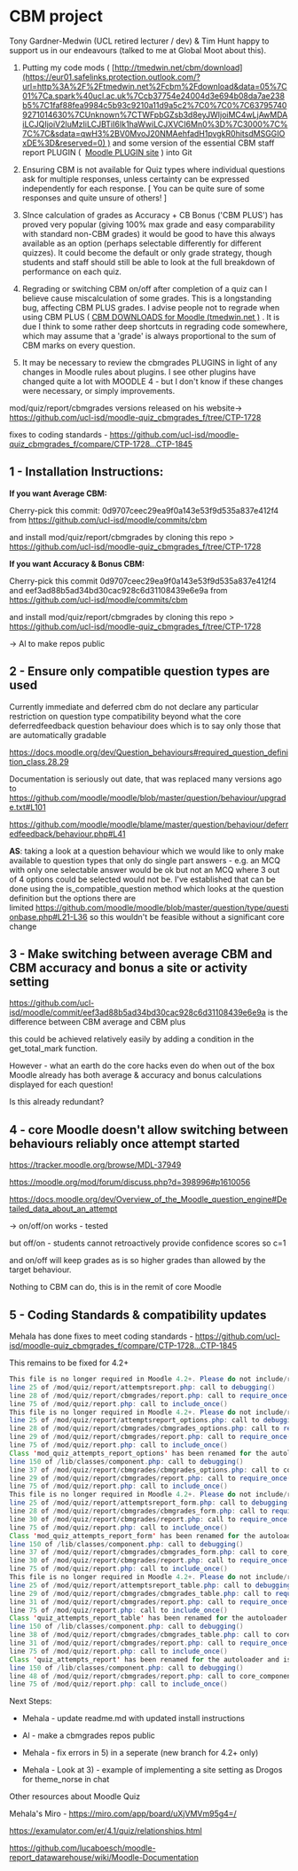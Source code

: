 # CBM project 

Tony Gardner-Medwin (UCL retired lecturer / dev) & Tim Hunt happy to support us in our endeavours (talked to me at Global Moot about this).

1. Putting my code mods ( [http://tmedwin.net/cbm/download](https://eur01.safelinks.protection.outlook.com/?url=http%3A%2F%2Ftmedwin.net%2Fcbm%2Fdownload&data=05%7C01%7Ca.spark%40ucl.ac.uk%7Ccb37754e24004d3e694b08da7ae238b5%7C1faf88fea9984c5b93c9210a11d9a5c2%7C0%7C0%7C637957409271014630%7CUnknown%7CTWFpbGZsb3d8eyJWIjoiMC4wLjAwMDAiLCJQIjoiV2luMzIiLCJBTiI6Ik1haWwiLCJXVCI6Mn0%3D%7C3000%7C%7C%7C&sdata=qwH3%2BV0MvoJ20NMAehfadH1pvgkR0hitsdMSGGIOxDE%3D&reserved=0) ) and some version of the essential CBM staff report PLUGIN (  [Moodle PLUGIN site](https://eur01.safelinks.protection.outlook.com/?url=http%3A%2F%2Fmoodle.org%2Fplugins%2Fview.php%3Fplugin%3Dquiz_cbmgrades&data=05%7C01%7Ca.spark%40ucl.ac.uk%7Ccb37754e24004d3e694b08da7ae238b5%7C1faf88fea9984c5b93c9210a11d9a5c2%7C0%7C0%7C637957409271014630%7CUnknown%7CTWFpbGZsb3d8eyJWIjoiMC4wLjAwMDAiLCJQIjoiV2luMzIiLCJBTiI6Ik1haWwiLCJXVCI6Mn0%3D%7C3000%7C%7C%7C&sdata=rruYQt3cEMlVsFyH8BURbJi7Usq7SEonmyrMOlSDZ7Y%3D&reserved=0) ) into Git

2. Ensuring CBM is not available for Quiz types where individual questions ask for multiple responses, unless certainty can be expressed independently for each response. \[ You can be quite sure of some responses and quite unsure of others! \]

3. SInce calculation of grades as Accuracy + CB Bonus ('CBM PLUS') has proved very popular (giving 100% max grade and easy comparability with standard non-CBM grades) it would be good to have this always available as an option (perhaps selectable differently for different quizzes). It could become the default or only grade strategy, though students and staff should still be able to look at the full breakdown of performance on each quiz.

4. Regrading or switching CBM on/off after completion of a quiz can I believe cause miscalculation of some grades. This is a longstanding bug, affecting CBM PLUS grades. I advise people not to regrade when using CBM PLUS ( [CBM DOWNLOADS for Moodle (tmedwin.net )](https://eur01.safelinks.protection.outlook.com/?url=https%3A%2F%2Ftmedwin.net%2Fcbm%2Fmoodle%2Fdownload%2F&data=05%7C01%7Ca.spark%40ucl.ac.uk%7Ccb37754e24004d3e694b08da7ae238b5%7C1faf88fea9984c5b93c9210a11d9a5c2%7C0%7C0%7C637957409271014630%7CUnknown%7CTWFpbGZsb3d8eyJWIjoiMC4wLjAwMDAiLCJQIjoiV2luMzIiLCJBTiI6Ik1haWwiLCJXVCI6Mn0%3D%7C3000%7C%7C%7C&sdata=4XJB38dMufheXkb9nKyw7qn6mjazmN0YxEPnIk8DKxY%3D&reserved=0) . It is due I think to some rather deep shortcuts in regrading code somewhere, which may assume that a 'grade' is always proportional to the sum of CBM marks on every question.

5. It may be necessary to review the cbmgrades PLUGINS in light of any changes in Moodle rules about plugins. I see other plugins have changed quite a lot with MOODLE 4 - but I don't know if these changes were necessary, or simply improvements.

mod/quiz/report/cbmgrades versions released on his website-&gt; <https://github.com/ucl-isd/moodle-quiz_cbmgrades_f/tree/CTP-1728> 

fixes to coding standards - <https://github.com/ucl-isd/moodle-quiz_cbmgrades_f/compare/CTP-1728...CTP-1845>

## **1 - Installation Instructions:**

**If you want Average CBM:**

Cherry-pick this commit: 0d9707ceec29ea9f0a143e53f9d535a837e412f4 from <https://github.com/ucl-isd/moodle/commits/cbm>

and install mod/quiz/report/cbmgrades by cloning this repo &gt; <https://github.com/ucl-isd/moodle-quiz_cbmgrades_f/tree/CTP-1728> 

**If you want Accuracy & Bonus CBM:**

Cherry-pick this commit 0d9707ceec29ea9f0a143e53f9d535a837e412f4 and eef3ad88b5ad34bd30cac928c6d31108439e6e9a from <https://github.com/ucl-isd/moodle/commits/cbm>

and install mod/quiz/report/cbmgrades by cloning this repo &gt; <https://github.com/ucl-isd/moodle-quiz_cbmgrades_f/tree/CTP-1728> 

→ Al to make repos public

## **2 - Ensure only compatible question types are used**

Currently immediate and deferred cbm do not declare any particular restriction on question type compatibility beyond what the core deferredfeedback question behaviour does which is to say only those that are automatically gradable

<https://docs.moodle.org/dev/Question_behaviours#required_question_definition_class.28.29>

Documentation is seriously out date, that was replaced many versions ago to <https://github.com/moodle/moodle/blob/master/question/behaviour/upgrade.txt#L101>

<https://github.com/moodle/moodle/blame/master/question/behaviour/deferredfeedback/behaviour.php#L41>

**AS**: taking a look at a question behaviour which we would like to only make available to question types that only do single part answers - e.g. an MCQ with only one selectable answer would be ok but not an MCQ where 3 out of 4 options could be selected would not be. I've established that can be done using the is\_compatible\_question method which looks at the question definition but the options there are limited <https://github.com/moodle/moodle/blob/master/question/type/questionbase.php#L21-L36> so this wouldn't be feasible without a significant core change

## **3 - Make switching between average CBM and CBM accuracy and bonus a site or activity setting**

<https://github.com/ucl-isd/moodle/commit/eef3ad88b5ad34bd30cac928c6d31108439e6e9a> is the difference between CBM average and CBM plus 

this could be achieved relatively easily by adding a condition in the get\_total\_mark function.

However - what an earth do the core hacks even do when out of the box Moodle already has both average & accuracy and bonus calculations displayed for each question!

Is this already redundant?

## **4 - core Moodle doesn't allow switching between behaviours reliably once attempt started**

<https://tracker.moodle.org/browse/MDL-37949>

<https://moodle.org/mod/forum/discuss.php?d=398996#p1610056>

<https://docs.moodle.org/dev/Overview_of_the_Moodle_question_engine#Detailed_data_about_an_attempt>

→ on/off/on works - tested

but off/on - students cannot retroactively provide confidence scores so c=1

and on/off will keep grades as is so higher grades than allowed by the target behaviour. 

Nothing to CBM can do, this is in the remit of core Moodle

## **5 - Coding Standards & compatibility updates**

Mehala has done fixes to meet coding standards - <https://github.com/ucl-isd/moodle-quiz_cbmgrades_f/compare/CTP-1728...CTP-1845>

This remains to be fixed for 4.2+

``` java
This file is no longer required in Moodle 4.2+. Please do not include/require it.
line 25 of /mod/quiz/report/attemptsreport.php: call to debugging()
line 28 of /mod/quiz/report/cbmgrades/report.php: call to require_once()
line 75 of /mod/quiz/report.php: call to include_once()
This file is no longer required in Moodle 4.2+. Please do not include/require it.
line 25 of /mod/quiz/report/attemptsreport_options.php: call to debugging()
line 28 of /mod/quiz/report/cbmgrades/cbmgrades_options.php: call to require_once()
line 29 of /mod/quiz/report/cbmgrades/report.php: call to require_once()
line 75 of /mod/quiz/report.php: call to include_once()
Class 'mod_quiz_attempts_report_options' has been renamed for the autoloader and is now deprecated. Please use 'mod_quiz\local\reports\attempts_report_options' instead.
line 150 of /lib/classes/component.php: call to debugging()
line 37 of /mod/quiz/report/cbmgrades/cbmgrades_options.php: call to core_component::classloader()
line 29 of /mod/quiz/report/cbmgrades/report.php: call to require_once()
line 75 of /mod/quiz/report.php: call to include_once()
This file is no longer required in Moodle 4.2+. Please do not include/require it.
line 25 of /mod/quiz/report/attemptsreport_form.php: call to debugging()
line 28 of /mod/quiz/report/cbmgrades/cbmgrades_form.php: call to require_once()
line 30 of /mod/quiz/report/cbmgrades/report.php: call to require_once()
line 75 of /mod/quiz/report.php: call to include_once()
Class 'mod_quiz_attempts_report_form' has been renamed for the autoloader and is now deprecated. Please use 'mod_quiz\local\reports\attempts_report_options_form' instead.
line 150 of /lib/classes/component.php: call to debugging()
line 37 of /mod/quiz/report/cbmgrades/cbmgrades_form.php: call to core_component::classloader()
line 30 of /mod/quiz/report/cbmgrades/report.php: call to require_once()
line 75 of /mod/quiz/report.php: call to include_once()
This file is no longer required in Moodle 4.2+. Please do not include/require it.
line 25 of /mod/quiz/report/attemptsreport_table.php: call to debugging()
line 29 of /mod/quiz/report/cbmgrades/cbmgrades_table.php: call to require_once()
line 31 of /mod/quiz/report/cbmgrades/report.php: call to require_once()
line 75 of /mod/quiz/report.php: call to include_once()
Class 'quiz_attempts_report_table' has been renamed for the autoloader and is now deprecated. Please use 'mod_quiz\local\reports\attempts_report_table' instead.
line 150 of /lib/classes/component.php: call to debugging()
line 38 of /mod/quiz/report/cbmgrades/cbmgrades_table.php: call to core_component::classloader()
line 31 of /mod/quiz/report/cbmgrades/report.php: call to require_once()
line 75 of /mod/quiz/report.php: call to include_once()
Class 'quiz_attempts_report' has been renamed for the autoloader and is now deprecated. Please use 'mod_quiz\local\reports\attempts_report' instead.
line 150 of /lib/classes/component.php: call to debugging()
line 48 of /mod/quiz/report/cbmgrades/report.php: call to core_component::classloader()
line 75 of /mod/quiz/report.php: call to include_once()
```

Next Steps:

-   Mehala - update readme.md with updated install instructions
-   Al - make a cbmgrades repos public

-   Mehala - fix errors in 5) in a seperate (new branch for 4.2+ only)
-   Mehala - Look at 3) - example of implementing a site setting as Drogos for theme\_norse in chat

Other resources about Moodle Quiz

Mehala's Miro - <https://miro.com/app/board/uXjVMVm95g4=/>

<https://examulator.com/er/4.1/quiz/relationships.html>

<https://github.com/lucaboesch/moodle-report_datawarehouse/wiki/Moodle-Documentation>


